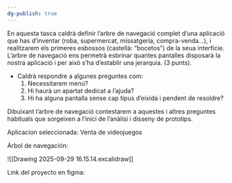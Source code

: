 ```yaml
---
dg-publish: true
---
```


En aquesta tasca caldrà definir l’arbre de navegació complet d’una aplicació que has d’inventar (roba, supermercat, missatgeria, compra-venda...), i realitzarem els primeres esbossos (castellà: “bocetos”) de la seua interfície. 
L’arbre de navegació ens permetrà esbrinar quantes pantalles disposarà la nostra aplicació i per això s’ha d’establir una jerarquia. (3 punts). 
-  Caldrà respondre a algunes preguntes com: 
	1. Necessitarem menú? 
	2. Hi haurà un apartat dedicat a l’ajuda? 
	3. Hi ha alguna pantalla sense cap tipus d’eixida i pendent de resoldre? 

Dibuixant l’arbre de navegació contestarem a aquestes i altres preguntes habituals que sorgeixen a l’inici de l’anàlisi i disseny de prototips. 

Aplicacion seleccionada: Venta de videojuegos

Árbol de navegación:

![[Drawing 2025-09-29 16.15.14.excalidraw]]

Link del proyecto en figma: 